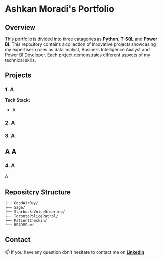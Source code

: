 # Ashkan Moradi's Portfolio

## Overview
This portfolio is divided into three catagories as **Python**, **T-SQL** and **Power BI**.
This repository contains a collection of innovative projects showcasing my expertise in roles as data analyst, Business Intelligence Analyst and Power BI Developer. 
Each project demonstrates different aspects of my technical skills.

## Projects

### 1. A

**Tech Stack:**
- A
### 2. A
### 3. A
A
**A**
-
### 4. A
A
## Repository Structure
```
├── GoodAirDay/
├── Sage/
├── StarbucksVoiceOrdering/
├── TorontoPolicePatrol/
├── PatientCheckin/
└── README.md
```
## Contact
📫 If you have any question don't hesitate to contact me on [**Linkedin**](https://www.linkedin.com/in/ashkan-moradi-33936278/)
